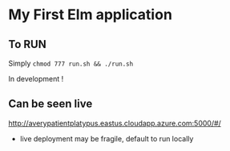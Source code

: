 # My First Elm application

## To RUN

Simply `chmod 777 run.sh && ./run.sh`



In development !

## Can be seen live

http://averypatientplatypus.eastus.cloudapp.azure.com:5000/#/

- live deployment may be fragile, default to run locally
